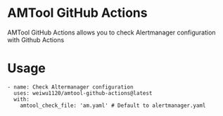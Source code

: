 # AMTool GitHub Actions
AMTool GitHub Actions allows you to check Alertmanager configuration with Github Actions

# Usage
```
- name: Check Altermanager configuration
  uses: weiwu1120/amtool-github-actions@latest
  with:
    amtool_check_file: 'am.yaml' # Default to alertmanager.yaml
```